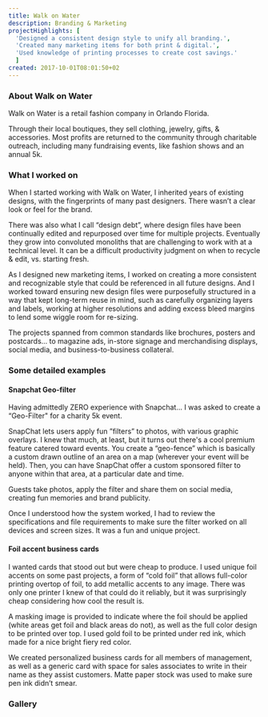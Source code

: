 ```yaml
---
title: Walk on Water
description: Branding & Marketing
projectHighlights: [
  'Designed a consistent design style to unify all branding.',
  'Created many marketing items for both print & digital.',
  'Used knowledge of printing processes to create cost savings.'
  ]
created: 2017-10-01T08:01:50+02
---
```


### About Walk on Water

Walk on Water is a retail fashion company in Orlando Florida.

Through their local boutiques, they sell clothing, jewelry, gifts, & accessories. Most profits are returned to the community through charitable outreach, including many fundraising events, like fashion shows and an annual 5k.

### What I worked on

When I started working with Walk on Water, I inherited years of existing designs, with the fingerprints of many past designers. There wasn’t a clear look or feel for the brand.

There was also what I call “design debt”, where design files have been continually edited and repurposed over time for multiple projects. Eventually they grow into convoluted monoliths that are challenging to work with at a technical level. It can be a difficult productivity judgment on when to recycle & edit, vs. starting fresh.

As I designed new marketing items, I worked on creating a more consistent and recognizable style that could be referenced in all future designs. And I worked toward ensuring new design files were purposefully structured in a way that kept long-term reuse in mind, such as carefully organizing layers and labels, working at higher resolutions and adding excess bleed margins to lend some wiggle room for re-sizing.

The projects spanned from common standards like brochures, posters and postcards... to magazine ads, in-store signage and merchandising displays, social media, and business-to-business collateral.

### Some detailed examples

#### Snapchat Geo-filter

Having admittedly ZERO experience with Snapchat... I was asked to create a “Geo-Filter" for a charity 5k event.

SnapChat lets users apply fun ”filters” to photos, with various graphic overlays. I knew that much, at least, but it turns out there's a cool premium feature catered toward events. You create a “geo-fence” which is basically a custom drawn outline of an area on a map (wherever your event will be held). Then, you can have SnapChat offer a custom sponsored filter to anyone within that area, at a particular date and time.

Guests take photos, apply the filter and share them on social media, creating fun memories and brand publicity.

Once I understood how the system worked, I had to review the specifications and file requirements to make sure the filter worked on all devices and screen sizes. It was a fun and unique project.

<photoswipe-gallery :gallery="true">
  <photoswipe-image
    imageURL="projects/walk-on-water/wow--5k-geofilter.jpg"
    :classes="''"
    :caption="'The final geo-filter filter design, with transparency, provided to Snapchat'" />
    <photoswipe-image
    imageURL="projects/walk-on-water/wow--5k-geofilter-example.jpg"
    :classes="''"
    :caption="'The geo-filter applied to a photograph'" />
    <photoswipe-image
    imageURL="projects/walk-on-water/wow--5k-geofilter-poster.jpg"
    :classes="''"
    :caption="'A poster at the event, encouraging participants'" />
</photoswipe-gallery>

#### Foil accent business cards

I wanted cards that stood out but were cheap to produce. I used unique foil accents on some past projects, a form of “cold foil” that allows full-color printing overtop of foil, to add metallic accents to any image. There was only one printer I knew of that could do it reliably, but it was surprisingly cheap considering how cool the result is.

A masking image is provided to indicate where the foil should be applied (white areas get foil and black areas do not), as well as the full color design to be printed over top. I used gold foil to be printed under red ink, which made for a nice bright fiery red color.

<dynamic-image imageURL="projects/walk-on-water/wow--business-card-animated.gif" :disableResponsive="true" :alt="'Business card'" />

We created personalized business cards for all members of management, as well as a generic card with space for sales associates to write in their name as they assist customers. Matte paper stock was used to make sure pen ink didn’t smear.

### Gallery

<photoswipe-gallery :gallery="true" :fullWidth="true">
  <photoswipe-image
    imageURL="projects/walk-on-water/wow--couponcard-back.jpg"
    :classes="''"
    :caption="'In-store coupon postcard for use as a bag-stuffers - back'" />
  <photoswipe-image
    imageURL="projects/walk-on-water/wow--couponcard-front.jpg"
    :classes="''"
    :caption="'In-store coupon postcard for use as a bag-stuffers - front'" />
  <photoswipe-image
    imageURL="projects/walk-on-water/wow--powerofpink-poster.jpg"
    :classes="'tall'"
    :caption="'Poster advertising limited edition Brighton bracelet, in support of breast cancer awareness'" />
  <photoswipe-image
    imageURL="projects/walk-on-water/wow--5k-postcard.jpg"
    :classes="''"
    :caption="'Postcard advertising an annual charity 5k'" />
  <photoswipe-image
    imageURL="projects/walk-on-water/wow--pandora-ad.jpg"
    :classes="''"
    :caption="'Postcard advertising a promotional Panadora bracelet'" />
  <photoswipe-image
    imageURL="projects/walk-on-water/wow--merchandise-tags.jpg"
    :classes="''"
    :caption="'In-store product tags used to draw attention to items'" />
  <photoswipe-image
    imageURL="projects/walk-on-water/wow--lmhs-magazine.jpg"
    :classes="''"
    :caption="'Full-page magazine advertisement marketed toward a local high school, featuring a student'" />
  <photoswipe-image
    imageURL="projects/walk-on-water/wow--valentines-shirt-poster.jpg"
    :classes="'tall'"
    :caption="'Poster advertising a charity t-shirt sale'" />
  <photoswipe-image
    imageURL="projects/walk-on-water/wow--ad.jpg"
    :classes="''"
    :caption="'Postcard advertisement'" />
  <photoswipe-image
    imageURL="projects/walk-on-water/wow--winterpark.jpg"
    :classes="'medium'"
    :caption="'Large poster advertising a store location'" />
</photoswipe-gallery>